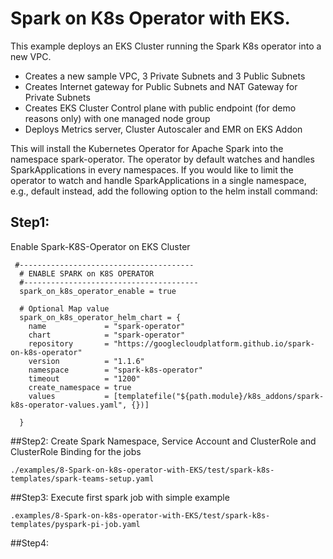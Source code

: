 # Spark on K8s Operator with EKS.

This example deploys an EKS Cluster running the Spark K8s operator into a new VPC.

 - Creates a new sample VPC, 3 Private Subnets and 3 Public Subnets
 - Creates Internet gateway for Public Subnets and NAT Gateway for Private Subnets
 - Creates EKS Cluster Control plane with public endpoint (for demo reasons only) with one managed node group
 - Deploys Metrics server, Cluster Autoscaler and EMR on EKS Addon
 
 This will install the Kubernetes Operator for Apache Spark into the namespace spark-operator. The operator by default watches and handles SparkApplications in every namespaces. If you would like to limit the operator to watch and handle SparkApplications in a single namespace, e.g., default instead, add the following option to the helm install command:
 
## Step1:

Enable Spark-K8S-Operator on EKS Cluster

```hcl
 #---------------------------------------
  # ENABLE SPARK on K8S OPERATOR
  #---------------------------------------
  spark_on_k8s_operator_enable = true

  # Optional Map value
  spark_on_k8s_operator_helm_chart = {
    name             = "spark-operator"
    chart            = "spark-operator"
    repository       = "https://googlecloudplatform.github.io/spark-on-k8s-operator"
    version          = "1.1.6"
    namespace        = "spark-k8s-operator"
    timeout          = "1200"
    create_namespace = true
    values           = [templatefile("${path.module}/k8s_addons/spark-k8s-operator-values.yaml", {})]

  }
```

##Step2:
Create Spark Namespace, Service Account and ClusterRole and ClusterRole Binding for the jobs

```shell script
./examples/8-Spark-on-k8s-operator-with-EKS/test/spark-k8s-templates/spark-teams-setup.yaml
```

##Step3:
Execute first spark job with simple example

```shell script
.examples/8-Spark-on-k8s-operator-with-EKS/test/spark-k8s-templates/pyspark-pi-job.yaml
```

##Step4:
